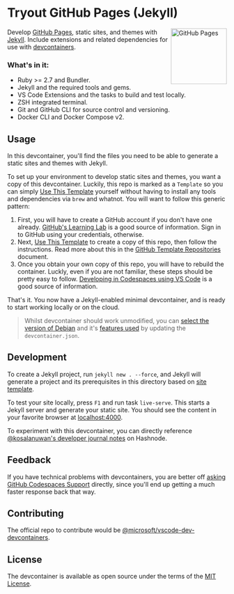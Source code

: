 # Tryout GitHub Pages (Jekyll)

[<img align="right" alt="GitHub Pages" width="128rem" src="https://avatars.githubusercontent.com/u/9919?s=200&v=4" />][github-pages]

Develop [GitHub Pages][github-pages], static sites, and themes with [Jekyll][jekyll]. Include extensions and related dependencies for use with [devcontainers][devcontainers].

[github-pages]: https://guides.github.com/features/pages/
[jekyll]: https://jekyllrb.com/tutorials/video-walkthroughs/
[devcontainers]: https://containers.dev/

### What's in it:

- Ruby >= 2.7 and Bundler.
- Jekyll and the required tools and gems.
- VS Code Extensions and the tasks to build and test locally.
- ZSH integrated terminal.
- Git and GitHub CLI for source control and versioning.
- Docker CLI and Docker Compose v2.

## Usage

In this devcontainer, you'll find the files you need to be able to generate a static sites and themes with Jekyll.

To set up your environment to develop static sites and themes, you want a copy of this devcontainer. Luckily, this repo is marked as a `Template` so you can simply [Use This Template][use-this] yourself without having to install any tools and dependencies via `brew`  and whatnot. You will want to follow this generic pattern:

1. First, you will have to create a GitHub account if you don't have one already. [GitHub's Learning Lab][learning-lab] is a good source of information. Sign in to GitHub using your credentials, otherwise.
2. Next, [Use This Template][use-this] to create a copy of this repo, then follow the instructions. Read more about this in the [GitHub Template Repositories][template-repos] document.
3. Once you obtain your own copy of this repo, you will have to rebuild the container. Luckly, even if you are not familiar, these steps should be pretty easy to follow. [Developing in Codespaces using VS Code][use-codespaces-with-vscode] is a good source of information.

That's it. You now have a Jekyll-enabled minimal devcontainer, and is ready to start working locally or on the cloud.

[use-this]: /generate
[learning-lab]: https://lab.github.com/
[template-repos]: https://help.github.com/en/github/creating-cloning-and-archiving-repositories/creating-a-repository-from-a-template
[use-codespaces-with-vscode]: https://docs.github.com/en/codespaces/developing-in-codespaces/using-github-codespaces-in-visual-studio-code

>  Whilst devcontainer should work unmodified, you can [select the version of Debian][devcontainer-tags] and it's [features used][devcontainer-features] by updating the `devcontainer.json`.

[devcontainer-tags]: https://mcr.microsoft.com/v2/vscode/devcontainers/base/tags/list
[devcontainer-features]: https://github.com/microsoft/vscode-dev-containers/tree/main/script-library/docs

## Development

To create a Jekyll project, run `jekyll new . --force`, and Jekyll will generate a project and its prerequisites in this directory based on [site template][site-template-path].

To test your site locally, press `F1` and run task `live-serve`. This starts a Jekyll server and generate your static site. You should see the content in your favorite browser at [localhost:4000](http://localhost:4000).

To experiment with this devcontainer, you can directly reference [@kosalanuwan's developer journal notes][hashnode-notes-to-self] on Hashnode.

[site-template-path]: https://github.com/jekyll/jekyll/tree/master/lib/site_template
[hashnode-notes-to-self]: https://notestoself.hashnode.dev/tags/jekyll

## Feedback

If you have technical problems with devcontainers, you are better off [asking GitHub Codespaces Support][codespaces-support] directly, since you'll end up getting a much faster response back that way.

[codespaces-support]: https://support.github.com/features/codespaces

## Contributing

The official repo to contribute would be [@microsoft/vscode-dev-devcontainers][vscode-dev-containers-repo].

[vscode-dev-containers-repo]: https://github.com/microsoft/vscode-dev-containers/#readme

## License

The devcontainer is available as open source under the terms of the [MIT License](https://opensource.org/licenses/MIT).

